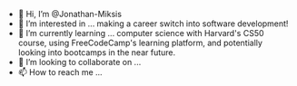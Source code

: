 - 👋 Hi, I’m @Jonathan-Miksis
- 👀 I’m interested in ... making a career switch into software development! 
- 🌱 I’m currently learning ... computer science with Harvard's CS50 course, using FreeCodeCamp's learning platform, and potentially looking into bootcamps in the near future. 
- 💞️ I’m looking to collaborate on ...
- 📫 How to reach me ...

<!---
Jonathan-Miksis/Jonathan-Miksis is a ✨ special ✨ repository because its `README.md` (this file) appears on your GitHub profile.
You can click the Preview link to take a look at your changes.
--->
